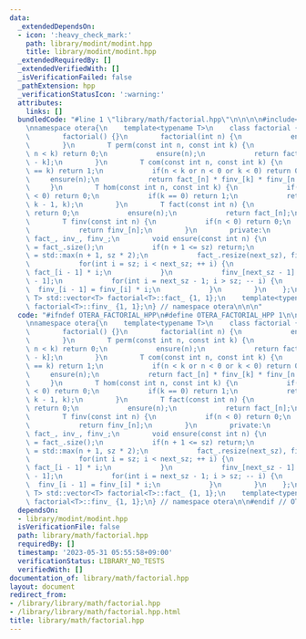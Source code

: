 ```yaml
---
data:
  _extendedDependsOn:
  - icon: ':heavy_check_mark:'
    path: library/modint/modint.hpp
    title: library/modint/modint.hpp
  _extendedRequiredBy: []
  _extendedVerifiedWith: []
  _isVerificationFailed: false
  _pathExtension: hpp
  _verificationStatusIcon: ':warning:'
  attributes:
    links: []
  bundledCode: "#line 1 \"library/math/factorial.hpp\"\n\n\n\n#include<library/modint/modint.hpp>\n\
    \nnamespace otera{\n    template<typename T>\n    class factorial {\n        public:\n\
    \        factorial() {}\n        factorial(int n) {\n            ensure(n);\n\
    \        }\n        T perm(const int n, const int k) {\n            if(k < 0 or\
    \ n < k) return 0;\n            ensure(n);\n            return fact_[n] * finv_[n\
    \ - k];\n        }\n        T com(const int n, const int k) {\n            if(n\
    \ == k) return 1;\n            if(n < k or n < 0 or k < 0) return 0;\n       \
    \     ensure(n);\n            return fact_[n] * finv_[k] * finv_[n - k];\n   \
    \     }\n        T hom(const int n, const int k) {\n            if(n < 0 or k\
    \ < 0) return 0;\n            if(k == 0) return 1;\n            return com(n +\
    \ k - 1, k);\n        }\n        T fact(const int n) {\n            if(n < 0)\
    \ return 0;\n            ensure(n);\n            return fact_[n];\n        }\n\
    \        T finv(const int n) {\n            if(n < 0) return 0;\n            ensure(n);\n\
    \            return finv_[n];\n        }\n        private:\n        static std::vector<T>\
    \ fact_, inv_, finv_;\n        void ensure(const int n) {\n            int sz\
    \ = fact_.size();\n            if(n + 1 <= sz) return;\n            int next_sz\
    \ = std::max(n + 1, sz * 2);\n            fact_.resize(next_sz), finv_.resize(next_sz);\n\
    \            for(int i = sz; i < next_sz; ++ i) {\n                fact_[i] =\
    \ fact_[i - 1] * i;\n            }\n            finv_[next_sz - 1] = T(1) / fact_[next_sz\
    \ - 1];\n            for(int i = next_sz - 1; i > sz; -- i) {\n              \
    \  finv_[i - 1] = finv_[i] * i;\n            }\n        }\n    };\n    template<typename\
    \ T> std::vector<T> factorial<T>::fact_ {1, 1};\n    template<typename T> std::vector<T>\
    \ factorial<T>::finv_ {1, 1};\n} // namespace otera\n\n\n"
  code: "#ifndef OTERA_FACTORIAL_HPP\n#define OTERA_FACTORIAL_HPP 1\n\n#include<library/modint/modint.hpp>\n\
    \nnamespace otera{\n    template<typename T>\n    class factorial {\n        public:\n\
    \        factorial() {}\n        factorial(int n) {\n            ensure(n);\n\
    \        }\n        T perm(const int n, const int k) {\n            if(k < 0 or\
    \ n < k) return 0;\n            ensure(n);\n            return fact_[n] * finv_[n\
    \ - k];\n        }\n        T com(const int n, const int k) {\n            if(n\
    \ == k) return 1;\n            if(n < k or n < 0 or k < 0) return 0;\n       \
    \     ensure(n);\n            return fact_[n] * finv_[k] * finv_[n - k];\n   \
    \     }\n        T hom(const int n, const int k) {\n            if(n < 0 or k\
    \ < 0) return 0;\n            if(k == 0) return 1;\n            return com(n +\
    \ k - 1, k);\n        }\n        T fact(const int n) {\n            if(n < 0)\
    \ return 0;\n            ensure(n);\n            return fact_[n];\n        }\n\
    \        T finv(const int n) {\n            if(n < 0) return 0;\n            ensure(n);\n\
    \            return finv_[n];\n        }\n        private:\n        static std::vector<T>\
    \ fact_, inv_, finv_;\n        void ensure(const int n) {\n            int sz\
    \ = fact_.size();\n            if(n + 1 <= sz) return;\n            int next_sz\
    \ = std::max(n + 1, sz * 2);\n            fact_.resize(next_sz), finv_.resize(next_sz);\n\
    \            for(int i = sz; i < next_sz; ++ i) {\n                fact_[i] =\
    \ fact_[i - 1] * i;\n            }\n            finv_[next_sz - 1] = T(1) / fact_[next_sz\
    \ - 1];\n            for(int i = next_sz - 1; i > sz; -- i) {\n              \
    \  finv_[i - 1] = finv_[i] * i;\n            }\n        }\n    };\n    template<typename\
    \ T> std::vector<T> factorial<T>::fact_ {1, 1};\n    template<typename T> std::vector<T>\
    \ factorial<T>::finv_ {1, 1};\n} // namespace otera\n\n#endif // OTERA_FACTORAIL_HPP"
  dependsOn:
  - library/modint/modint.hpp
  isVerificationFile: false
  path: library/math/factorial.hpp
  requiredBy: []
  timestamp: '2023-05-31 05:55:58+09:00'
  verificationStatus: LIBRARY_NO_TESTS
  verifiedWith: []
documentation_of: library/math/factorial.hpp
layout: document
redirect_from:
- /library/library/math/factorial.hpp
- /library/library/math/factorial.hpp.html
title: library/math/factorial.hpp
---
```

